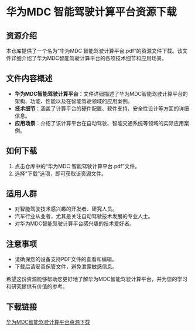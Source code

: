 # 华为MDC 智能驾驶计算平台资源下载

## 资源介绍

本仓库提供了一个名为“华为MDC 智能驾驶计算平台.pdf”的资源文件下载。该文件详细介绍了华为MDC智能驾驶计算平台的各项技术细节和应用场景。

## 文件内容概述

- **华为MDC智能驾驶计算平台**：文件详细描述了华为MDC智能驾驶计算平台的架构、功能、性能以及在智能驾驶领域的应用案例。
- **技术细节**：涵盖了计算平台的硬件配置、软件支持、安全性设计等方面的详细信息。
- **应用场景**：介绍了该计算平台在自动驾驶、智能交通系统等领域的实际应用案例。

## 如何下载

1. 点击仓库中的“华为MDC 智能驾驶计算平台.pdf”文件。
2. 选择“下载”选项，即可获取该资源文件。

## 适用人群

- 对智能驾驶技术感兴趣的开发者、研究人员。
- 汽车行业从业者，尤其是关注自动驾驶技术发展的专业人士。
- 对华为MDC智能驾驶计算平台感兴趣的技术爱好者。

## 注意事项

- 请确保您的设备支持PDF文件的查看和编辑。
- 下载后请妥善保管文件，避免泄露敏感信息。

希望这份资源能够帮助您更好地了解华为MDC智能驾驶计算平台，并为您的学习和研究提供有价值的参考。

## 下载链接

[华为MDC智能驾驶计算平台资源下载](https://pan.quark.cn/s/776dc2f12f85)